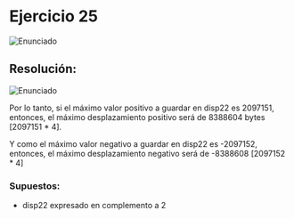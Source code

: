 # Ejercicio 25

![Enunciado](https://github.com/Lukas-De-Angelis-Riva/Estructura-Assembly/blob/master/Ejercicio25/Enunciado.JPG)


## Resolución:
![Enunciado](https://github.com/Lukas-De-Angelis-Riva/Estructura-Assembly/blob/master/Ejercicio25/ResolucionEj25.PNG)

Por lo tanto, si el máximo valor positivo a guardar en disp22 es 2097151, entonces, el máximo desplazamiento positivo será de 8388604 bytes [2097151 * 4].

Y como el máximo valor negativo a guardar en disp22 es -2097152, entonces, el máximo desplazamiento negativo será de -8388608 [2097152 * 4]

### Supuestos: 
* disp22 expresado en complemento a 2